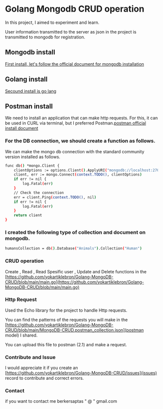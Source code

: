 # Golang Mongodb CRUD operation

In this project, I aimed to experiment and learn.

User information transmitted to the server as json in the project is transmitted to mongodb for registration.

## Mongodb install
[First install, let's follow the official document for mongodb installation](https://docs.mongodb.com/manual/installation/)

## Golang install
[Secound install is go lang](https://go.dev/doc/install)

## Postman install
We need to install an application that can make http requests. For this, it can be used in CURL via terminal, but I preferred Postman.[postman official install document](https://learning.postman.com/docs/getting-started/installation-and-updates/)

### For the DB connection, we should create a function as follows.

We can make the mongo db connection with the standard community version installed as follows.

```sh
func db() *mongo.Client {
	clientOptions := options.Client().ApplyURI("mongodb://localhost:27017")
	client, err := mongo.Connect(context.TODO(), clientOptions)
	if err != nil {
		log.Fatal(err)
	}
	// Check the connection
	err = client.Ping(context.TODO(), nil)
	if err != nil {
		log.Fatal(err)
	}
	return client
}

```


### I created the following type of collection and document on mongodb.
 ```sh
 humansCollection = db().Database("Animals").Collection("Human")
 ```

### CRUD operation

Create , Read , Read Spesific user , Update and Delete functions in the [https://github.com/yokartiklebron/Golang-MongoDB-CRUD/blob/main/main.go](https://github.com/yokartiklebron/Golang-MongoDB-CRUD/blob/main/main.go)

### Http Request

Used the Echo library for the project to handle Http requests.

You can find the patterns of the requests you will make in the [https://github.com/yokartiklebron/Golang-MongoDB-CRUD/blob/main/MongoDB-CRUD.postman_collection.json](postman model) I shared.

You can upload this file to postman (2.1) and make a request.


### Contribute and Issue

I would appreciate it if you create an [https://github.com/yokartiklebron/Golang-MongoDB-CRUD/issues](issues) record to contribute and correct errors.

### Contact

if you want to contact me berkersaptas " @ " gmail.com
